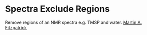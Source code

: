 Spectra Exclude Regions
=======================

Remove regions of an NMR spectra e.g. TMSP and water.
[Martin A. Fitzpatrick][]

  [Martin A. Fitzpatrick]: http://martinfitzpatrick.name/